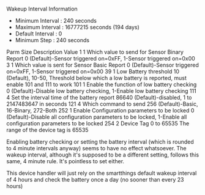 Wakeup Interval Information
  - Minimum Interval : 240 seconds
  - Maximum Interval : 16777215 seconds (194 days)
  - Default Interval : 0
  - Minimum Step : 240 seconds
  
Parm Size Description                                   Value
   1    1 Which value to send for Sensor Binary Report  0 (Default)-Sensor triggered on=0xFF, 1-Sensor triggered on=0x00
   3    1 Which value is sent for Sensor Basic Report   0 (Default)-Sensor triggered on=0xFF, 1-Sensor triggered on=0x00
  39    1 Low Battery threshold                         10 (Default), 10-50, Threshold below which a low battery is reported, 
                                                            must enable 101 and 111 to work
 101    1 Enable the function of low battery checking   0 (Default)-Disable low battery checking, 1-Enable low battery checking
 111    4 Set the interval time of the battery report   86640 (Default)-disabled, 1 to 2147483647 in seconds
 121    4 Which command to send                         256 (Default)-Basic, 16-Binary, 272-Both
 252    1 Enable Configuration parameters to be locked  0 (Default)-Disable all configuration parameters to be locked, 
                                                        1-Enable all configuration parameters to be locked
 254    2 Device Tag                                    0 to 65535 The range of the device tag is 65535

 Enabling battery checking or setting the battery interval (which is rounded to 4 minute intervals anyway) seems to have no 
 effect whatsoever. The wakeup interval, although it's supposed to be a different setting, follows this same, 4 minute rule. 
 It's pointless to set either.
 
 This device handler will just rely on the smartthings default wakeup interval of 4 hours and check the battery once a day 
 (no sooner than every 23 hours)
